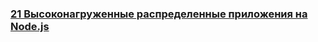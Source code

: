 ### [21 Высоконагруженные распределенные приложения на Node.js](https://www.youtube.com/watch?v=7tfZDABPvVs)

